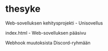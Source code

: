 # thesyke
Web-sovelluksen kehitysprojekti - Unisovellus

index.html - Web-sovelluksen pääsivu


Webhook muutoksista Discord-ryhmään

